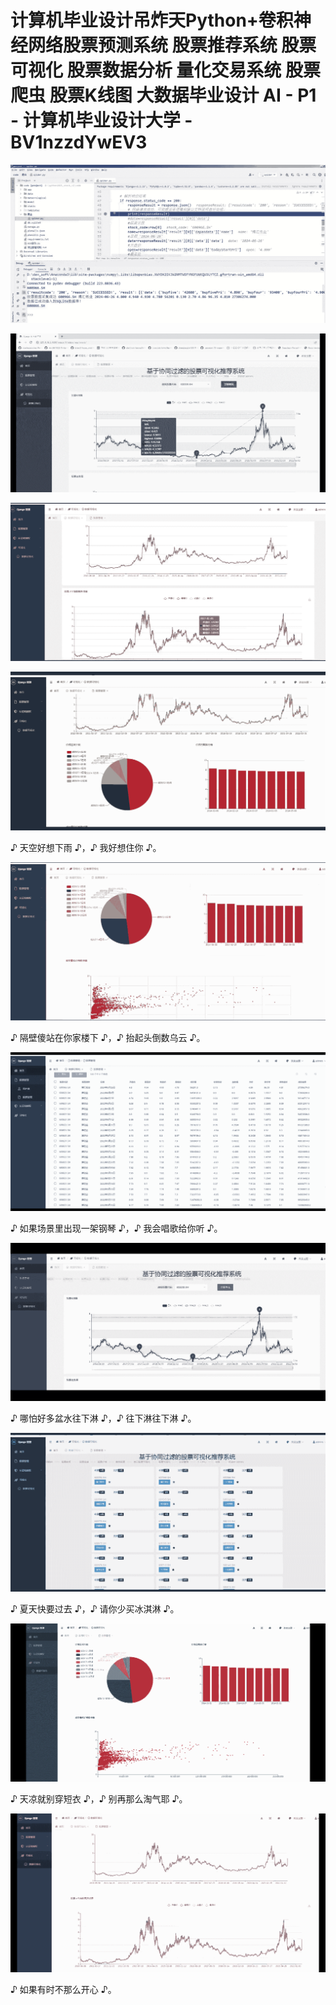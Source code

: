 # 计算机毕业设计吊炸天Python+卷积神经网络股票预测系统 股票推荐系统 股票可视化 股票数据分析 量化交易系统 股票爬虫 股票K线图 大数据毕业设计 AI - P1 - 计算机毕业设计大学 - BV1nzzdYwEV3

![](img/1ac93608a0d1ed80bdc3e8339d76d5ec_0.png)

![](img/1ac93608a0d1ed80bdc3e8339d76d5ec_1.png)

![](img/1ac93608a0d1ed80bdc3e8339d76d5ec_2.png)

![](img/1ac93608a0d1ed80bdc3e8339d76d5ec_3.png)

♪ 天空好想下雨 ♪，♪ 我好想住你 ♪。

![](img/1ac93608a0d1ed80bdc3e8339d76d5ec_5.png)

♪ 隔壁傻站在你家楼下 ♪，♪ 抬起头倒数乌云 ♪。

![](img/1ac93608a0d1ed80bdc3e8339d76d5ec_7.png)

♪ 如果场景里出现一架钢琴 ♪，♪ 我会唱歌给你听 ♪。

![](img/1ac93608a0d1ed80bdc3e8339d76d5ec_9.png)

♪ 哪怕好多盆水往下淋 ♪，♪ 往下淋往下淋 ♪。

![](img/1ac93608a0d1ed80bdc3e8339d76d5ec_11.png)

♪ 夏天快要过去 ♪，♪ 请你少买冰淇淋 ♪。

![](img/1ac93608a0d1ed80bdc3e8339d76d5ec_13.png)

♪ 天凉就别穿短衣 ♪，♪ 别再那么淘气耶 ♪。

![](img/1ac93608a0d1ed80bdc3e8339d76d5ec_15.png)

♪ 如果有时不那么开心 ♪。
